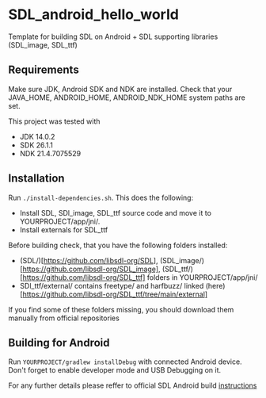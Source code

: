 # SDL_android_hello_world
Template for building SDL on Android + SDL supporting libraries (SDL_image, SDL_ttf)

## Requirements
Make sure JDK, Android SDK and NDK are installed. Check that your JAVA_HOME, ANDROID_HOME, ANDROID_NDK_HOME system paths are set.

This project was tested with
- JDK 14.0.2
- SDK 26.1.1
- NDK 21.4.7075529

## Installation
Run `./install-dependencies.sh`. This does the following:
- Install SDL, SDl_image, SDL_ttf source code and move it to YOURPROJECT/app/jni/.
- Install externals for SDL_ttf

Before building check, that you have the following folders installed:
- (SDL/)[https://github.com/libsdl-org/SDL], (SDL_image/)[https://github.com/libsdl-org/SDL_image], (SDL_ttf/)[https://github.com/libsdl-org/SDL_ttf] folders in YOURPROJECT/app/jni/
- SDl_ttf/external/ contains freetype/ and harfbuzz/ linked (here)[https://github.com/libsdl-org/SDL_ttf/tree/main/external]

If you find some of these folders missing, you should download them manually from official repositories

## Building for Android
Run `YOURPROJECT/gradlew installDebug` with connected Android device. Don't forget to enable developer mode and USB Debugging on it.

For any further details please reffer to official SDL Android build [instructions](https://github.com/libsdl-org/SDL/blob/main/docs/README-android.md)

